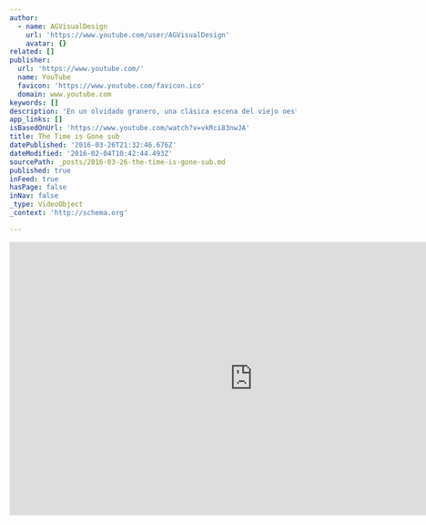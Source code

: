 ```yaml
---
author:
  - name: AGVisualDesign
    url: 'https://www.youtube.com/user/AGVisualDesign'
    avatar: {}
related: []
publisher:
  url: 'https://www.youtube.com/'
  name: YouTube
  favicon: 'https://www.youtube.com/favicon.ico'
  domain: www.youtube.com
keywords: []
description: 'En un olvidado granero, una clásica escena del viejo oeste se desarrolla, pero en esta ocasión los participantes del eterno duelo entre vaqueros no son los esperados jinetes, sino otro tipo de actores que los rememoran.'
app_links: []
isBasedOnUrl: 'https://www.youtube.com/watch?v=vkRci83nwJA'
title: The Time is Gone sub
datePublished: '2016-03-26T21:32:46.676Z'
dateModified: '2016-02-04T10:42:44.493Z'
sourcePath: _posts/2016-03-26-the-time-is-gone-sub.md
published: true
inFeed: true
hasPage: false
inNav: false
_type: VideoObject
_context: 'http://schema.org'

---
```

<iframe src="https://cdn.embedly.com/widgets/media.html?src=https%3A%2F%2Fwww.youtube.com%2Fembed%2FvkRci83nwJA%3Ffeature%3Doembed&amp;url=https%3A%2F%2Fwww.youtube.com%2Fwatch%3Fv%3DvkRci83nwJA&amp;image=https%3A%2F%2Fi.ytimg.com%2Fvi%2FvkRci83nwJA%2Fhqdefault.jpg&amp;key=b7d04c9b404c499eba89ee7072e1c4f7&amp;type=text%2Fhtml&amp;schema=youtube" width="854" height="480" scrolling="no" frameborder="0" allowfullscreen="allowfullscreen" style=""></iframe>